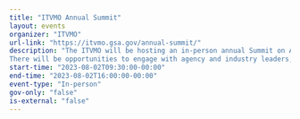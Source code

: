 ```yaml
---
title: "ITVMO Annual Summit"
layout: events
organizer: "ITVMO"
url-link: "https://itvmo.gsa.gov/annual-summit/"
description: "The ITVMO will be hosting an in-person annual Summit on August 2nd to convene both industry and government with the goal of increasing knowledge of and fostering collaboration on key original equipment manufacturers (OEM) contract strategies, Best-in-Class IT contracts, and small business to meet Agency missions.
There will be opportunities to engage with agency and industry leaders, hear from a variety of panelists, and user case success stories."
start-time: "2023-08-02T09:30:00-00:00"
end-time: "2023-08-02T16:00:00-00:00"
event-type: "In-person"
gov-only: "false"
is-external: "false"
---
```

